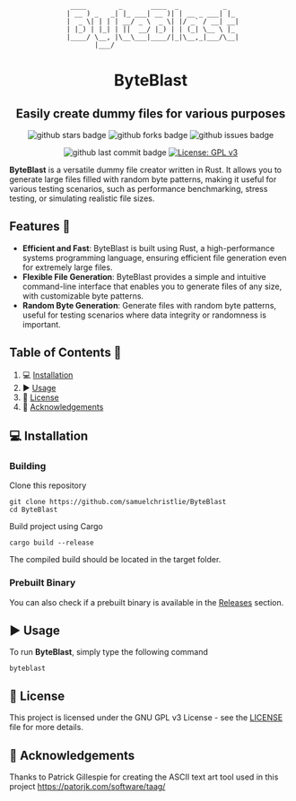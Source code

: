 <div align="center">
<div>
  
```
  ____        _       ____  _           _   
 | __ ) _   _| |_ ___| __ )| | __ _ ___| |_ 
 |  _ \| | | | __/ _ \  _ \| |/ _` / __| __|
 | |_) | |_| | ||  __/ |_) | | (_| \__ \ |_ 
 |____/ \__, |\__\___|____/|_|\__,_|___/\__|
        |___/                               
```
</div>

# ByteBlast
## Easily create dummy files for various purposes

![github stars badge](https://badgen.net/github/stars/samuelchristlie/ByteBlast?icon=github)
![github forks badge](https://badgen.net/github/forks/samuelchristlie/ByteBlast?icon=github)
![github issues badge](https://badgen.net/github/open-issues/samuelchristlie/ByteBlast?icon=github)

![github last commit badge](https://badgen.net/github/last-commit/samuelchristlie/ByteBlast?icon=github)
[![License: GPL v3](https://img.shields.io/badge/License-GPLv3-blue.svg)](https://www.gnu.org/licenses/gpl-3.0)

</div>

**ByteBlast** is a versatile dummy file creator written in Rust. It allows you to generate large files filled with random byte patterns, making it useful for various testing scenarios, such as performance benchmarking, stress testing, or simulating realistic file sizes.

## Features 💪
- **Efficient and Fast**: ByteBlast is built using Rust, a high-performance systems programming language, ensuring efficient file generation even for extremely large files.
- **Flexible File Generation**: ByteBlast provides a simple and intuitive command-line interface that enables you to generate files of any size, with customizable byte patterns.
- **Random Byte Generation**: Generate files with random byte patterns, useful for testing scenarios where data integrity or randomness is important.

## Table of Contents 📝
1. 💻 [Installation](#installation)
2. ▶ [Usage](#usage)
3. 📃 [License](#license)
4. 🙏 [Acknowledgements](#acknowledgements)

<a name="installation"/>

## 💻 Installation
### Building
Clone this repository
```
git clone https://github.com/samuelchristlie/ByteBlast
cd ByteBlast
```
Build project using Cargo
```
cargo build --release
```
The compiled build should be located in the target folder.
### Prebuilt Binary
You can also check if a prebuilt binary is available in the [Releases](https://github.com/samuelchristlie/ByteBlast/releases) section.


<a name="usage"/>

## ▶ Usage
To run **ByteBlast**, simply type the following command
```
byteblast
```
<a name="license"/>

## 📃 License
This project is licensed under the GNU GPL v3 License - see the [LICENSE](LICENSE) file for more details.

<a name="acknowledgements"/>

## 🙏 Acknowledgements
Thanks to Patrick Gillespie for creating the ASCII text art tool used in this project
https://patorjk.com/software/taag/
